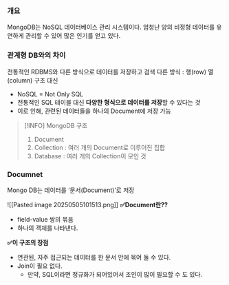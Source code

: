### 개요 
MongoDB는 NoSQL 데이터베이스 관리 시스템이다.
엄청난 양의 비정형 데이터를 유연하게 관리할 수 있어 많은 인기를 얻고 있다.

### 관계형 DB와의 차이
전통적인 RDBMS와 다른 방식으로 데이터를 저장하고 검색 
다른 방식 : 행(row) 열(column) 구조 대신 
- NoSQL = Not Only SQL
- 전통적인 SQL 테이블 대신 **다양한 형식으로 데이터를 저장**할 수 있다는 것 
- 이로 인해, 관련된 데이터들을 하나의 Document에 저장 가능

> [!INFO] MongoDB 구조 
> 1. Document 
> 2. Collection : 여러 개의 Document로 이루어진 집합
> 3. Database : 여러 개의 Collection이 모인 것

### Documnet
Mongo DB는 데이터를 ‘문서(Document)’로 저장

![[Pasted image 20250505101513.png]]
**✅Document란??**
- field-value 쌍의 묶음
- 하나의 객체를 나타낸다.

**✅이 구조의 장점** 
- 연관된, 자주 접근되는 데이터를 한 문서 안에 묶어 둘 수 있다.
- Join이 필요 없다. 
	- 만약, SQL이라면 정규화가 되어있어서 조인이 많이 필요할 수 도 있다.






